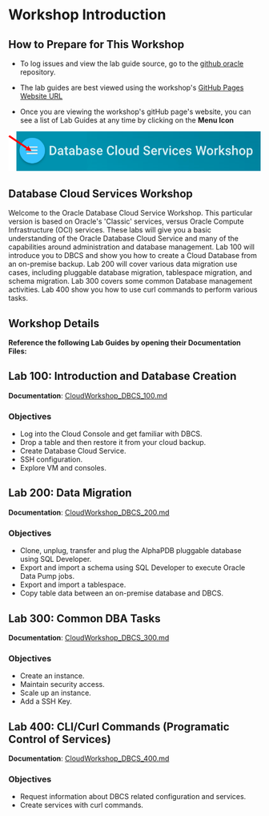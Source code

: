 # Workshop Introduction

## How to Prepare for This Workshop

- To log issues and view the lab guide source, go to the [github oracle](https://github.com/oracle/learning-library/tree/master/workshops/dbcs-dba) repository.

- The lab guides are best viewed using the workshop's [GitHub Pages Website URL](https://oracle.github.io/learning-library/workshops/dbcs/) 

- Once you are viewing the workshop's gitHub page's website, you can see a list of Lab Guides at any time by clicking on the **Menu Icon**

![](images/WorkshopMenu.png)  

## Database Cloud Services Workshop

Welcome to the Oracle Database Cloud Service Workshop.  This particular version is based on Oracle's 'Classic' services, versus Oracle Compute Infrastructure (OCI) services.  These labs will give you a basic understanding of the Oracle Database Cloud Service and many of the capabilities around administration and database management.  Lab 100 will introduce you to DBCS and show you how to create a Cloud Database from an on-premise backup.  Lab 200 will cover various data migration use cases, including pluggable database migration, tablespace migration, and schema migration.  Lab 300 covers some common Database management activities.  Lab 400 show you how to use curl commands to perform various tasks.

## Workshop Details

**Reference the following Lab Guides by opening their Documentation Files:**

## Lab 100: Introduction and Database Creation

**Documentation**: [CloudWorkshop\_DBCS\_100.md](SS-CloudWorkshop\_DBCS\_100.md)

### Objectives

-   Log into the Cloud Console and get familiar with DBCS.
-	Drop a table and then restore it from your cloud backup.
-	Create Database Cloud Service.
-   SSH configuration.
-   Explore VM and consoles.

## Lab 200: Data Migration

**Documentation**: [CloudWorkshop\_DBCS\_200.md](SS-CloudWorkshop\_DBCS\_200.md)

### Objectives

-   Clone, unplug, transfer and plug the AlphaPDB pluggable database using SQL Developer.
-   Export and import a schema using SQL Developer to execute Oracle Data Pump jobs.
-   Export and import a tablespace.
-   Copy table data between an on-premise database and DBCS.

## Lab 300: Common DBA Tasks

**Documentation**: [CloudWorkshop\_DBCS\_300.md](SS-CloudWorkshop\_DBCS\_300.md)

### Objectives

-   Create an instance.
-   Maintain security access.
-   Scale up an instance.
-   Add a SSH Key.


## Lab 400:  CLI/Curl Commands (Programatic Control of Services)

**Documentation**: [CloudWorkshop\_DBCS\_400.md](SS-CloudWorkshop\_DBCS\_400.md)

### Objectives

-   Request information about DBCS related configuration and services.
-   Create services with curl commands.
